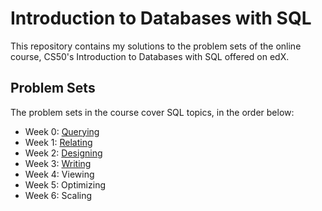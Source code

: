 # Introduction to Databases with SQL
This repository contains my solutions to the problem sets of the online course, CS50's Introduction to Databases with SQL offered on edX.

## Problem Sets
The problem sets in the course cover SQL topics, in the order below:
- Week 0: [Querying](week0)
- Week 1: [Relating](week1)
- Week 2: [Designing](week2)
- Week 3: [Writing](week3)
- Week 4: Viewing
- Week 5: Optimizing
- Week 6: Scaling
